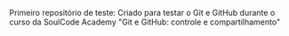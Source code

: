 Primeiro repositório de teste: Criado para testar o Git e GitHub durante o curso da SoulCode Academy "Git e GitHub: controle e compartilhamento"
